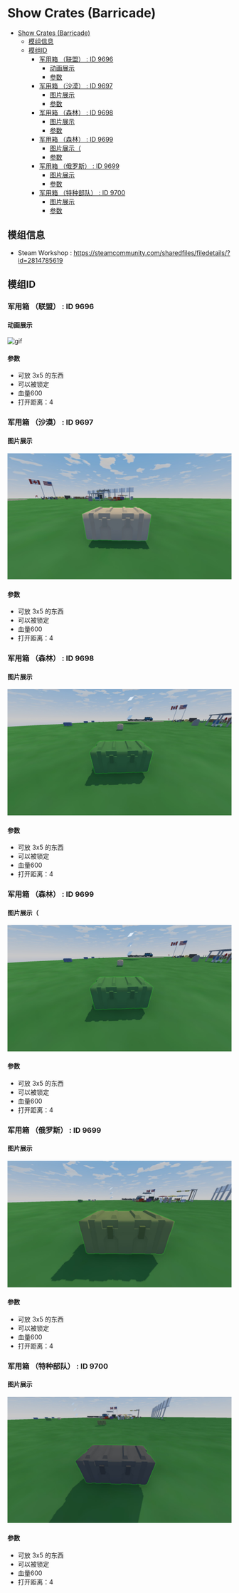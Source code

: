# Show Crates (Barricade)
- [Show Crates (Barricade)](#show-crates-barricade)
  - [模组信息](#模组信息)
  - [模组ID](#模组id)
    - [军用箱 （联盟） : ID 9696](#军用箱-联盟--id-9696)
      - [动画展示](#动画展示)
      - [参数](#参数)
    - [军用箱 （沙漠） : ID 9697](#军用箱-沙漠--id-9697)
      - [图片展示](#图片展示)
      - [参数](#参数-1)
    - [军用箱 （森林） : ID 9698](#军用箱-森林--id-9698)
      - [图片展示](#图片展示-1)
      - [参数](#参数-2)
    - [军用箱 （森林） : ID 9699](#军用箱-森林--id-9699)
      - [图片展示（](#图片展示-2)
      - [参数](#参数-3)
    - [军用箱 （俄罗斯） : ID 9699](#军用箱-俄罗斯--id-9699)
      - [图片展示](#图片展示-3)
      - [参数](#参数-4)
    - [军用箱 （特种部队） : ID 9700](#军用箱-特种部队--id-9700)
      - [图片展示](#图片展示-4)
      - [参数](#参数-5)
## 模组信息
- Steam Workshop : https://steamcommunity.com/sharedfiles/filedetails/?id=2814785619
## 模组ID
### 军用箱 （联盟） : ID 9696
#### 动画展示
![gif](../../IDList_Img/Mod/show_crates_barricade/Military%20Crate%20(Coalition)_20226181310_gifpreview.gif)
#### 参数
- 可放 3x5 的东西
- 可以被锁定
- 血量600
- 打开距离：4
### 军用箱 （沙漠） : ID 9697
#### 图片展示
![img](../../IDList_Img/Mod/show_crates_barricade/Military%20Crate%20(Desert)_20220618132318_preview.jpg)
#### 参数
- 可放 3x5 的东西
- 可以被锁定
- 血量600
- 打开距离：4
### 军用箱 （森林） : ID 9698
#### 图片展示
![img](../../IDList_Img/Mod/show_crates_barricade/Military%20Crate%20(Forest)_20220618132634_preview.jpg)
#### 参数
- 可放 3x5 的东西
- 可以被锁定
- 血量600
- 打开距离：4
### 军用箱 （森林） : ID 9699
#### 图片展示（
![img](../../IDList_Img/Mod/show_crates_barricade/Military%20Crate%20(Forest)_20220618132634_preview.jpg)
#### 参数
- 可放 3x5 的东西
- 可以被锁定
- 血量600
- 打开距离：4
### 军用箱 （俄罗斯） : ID 9699
#### 图片展示
![img](../../IDList_Img/Mod/show_crates_barricade/Military%20Crate%20(Russia)_20220618132916_preview.jpg)
#### 参数
- 可放 3x5 的东西
- 可以被锁定
- 血量600
- 打开距离：4
### 军用箱 （特种部队） : ID 9700
#### 图片展示
![img](../../IDList_Img/Mod/show_crates_barricade/Military%20Crate%20(Spec%20Ops)_20220618133212_preview.jpg)
#### 参数
- 可放 3x5 的东西
- 可以被锁定
- 血量600
- 打开距离：4